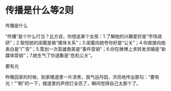 # 传播是什么等2则

传播是什么 

“传播”是个什么行当？比方说，你想追某个女孩：1.了解她的兴趣爱好是“市场调研”；2.取悦她的闺蜜是做“媒体关系”；3.闺蜜向她夸你好是“公关”；4.你直接向她表白是“广告”；5.策划一次英雄救美是“事件营销”；6.你在微博上求转发求婚是“新媒体营销”；7.她生气了你道歉是“危机公关”。 

要有光 

昨晚回家的时候，到家楼道里一片漆黑，我气运丹田，洪亮地传出那句：“要有光！”“刷”的一下，楼道里的声控灯全亮了，瞬间觉得自己太那个了。